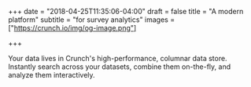 +++
date = "2018-04-25T11:35:06-04:00"
draft = false
title = "A modern platform"
subtitle = "for survey analytics"
images = ["https://crunch.io/img/og-image.png"]

+++

Your data lives in Crunch's high-performance, columnar data store. Instantly search across your datasets, combine them on-the-fly, and analyze them interactively.
